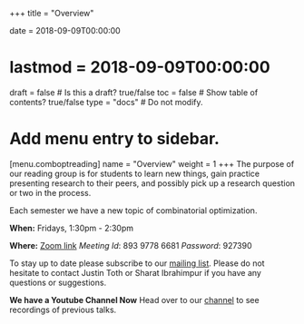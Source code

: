 +++
title = "Overview"

date = 2018-09-09T00:00:00
# lastmod = 2018-09-09T00:00:00

draft = false  # Is this a draft? true/false
toc = false  # Show table of contents? true/false
type = "docs"  # Do not modify.

# Add menu entry to sidebar.
[menu.comboptreading]
  name = "Overview"
  weight = 1
+++
The purpose of our reading group is for students to learn new things, gain practice presenting research to their peers, and possibly pick up a research question or two in the process.

Each semester we have a new topic of combinatorial optimization.

**When:** Fridays, 1:30pm - 2:30pm

**Where:** [Zoom link](https://www.google.com/url?q=https://us02web.zoom.us/j/89397786681?pwd%3DejJQNXBHSS83K0tvMGtqalJqQXFlUT09&sa=D&usd=2&usg=AOvVaw143mbxIM_oEZXf9bqeGXrQ) _Meeting Id_: 893 9778 6681 _Password_: 927390 

To stay up to date please subscribe to our [mailing list](https://lists.uwaterloo.ca/mailman/listinfo/comboptreading). Please do not hesitate to contact Justin Toth or Sharat Ibrahimpur if you have any questions or suggestions.

**We have a Youtube Channel Now** Head over to our [channel](https://www.youtube.com/channel/UCC12srd6zvCO5R5nymWbKYg) to see recordings of previous talks. 
